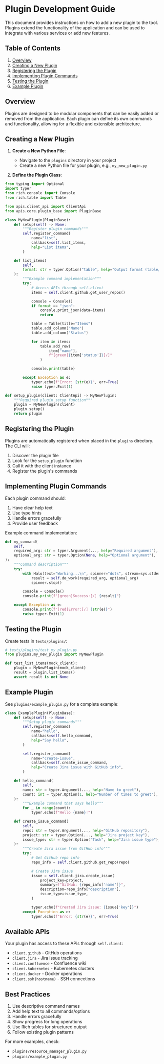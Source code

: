 # Plugin Development Guide

This document provides instructions on how to add a new plugin to the tool. Plugins extend the functionality of the application and can be used to integrate with various services or add new features.

## Table of Contents

1. [Overview](#overview)
2. [Creating a New Plugin](#creating-a-new-plugin)
3. [Registering the Plugin](#registering-the-plugin)
4. [Implementing Plugin Commands](#implementing-plugin-commands)
5. [Testing the Plugin](#testing-the-plugin)
6. [Example Plugin](#example-plugin)

## Overview

Plugins are designed to be modular components that can be easily added or removed from the application. Each plugin can define its own commands and functionality, allowing for a flexible and extensible architecture.

## Creating a New Plugin

1. **Create a New Python File**:

   - Navigate to the `plugins` directory in your project
   - Create a new Python file for your plugin, e.g., `my_new_plugin.py`

2. **Define the Plugin Class**:

```python
from typing import Optional
import typer
from rich.console import Console
from rich.table import Table

from apis.client_api import ClientApi
from apis.core.plugin_base import PluginBase

class MyNewPlugin(PluginBase):
    def setup(self) -> None:
        """Register plugin commands"""
        self.register_command(
            name="list",
            callback=self.list_items,
            help="List items",
        )

    def list_items(
        self,
        format: str = typer.Option("table", help="Output format (table/json)"),
    ):
        """Example command implementation"""
        try:
            # Access APIs through self.client
            items = self.client.github.get_user_repos()

            console = Console()
            if format == "json":
                console.print_json(data=items)
                return

            table = Table(title="Items")
            table.add_column("Name")
            table.add_column("Status")

            for item in items:
                table.add_row(
                    item["name"],
                    f"[green]{item['status']}[/]"
                )

            console.print(table)

        except Exception as e:
            typer.echo(f"Error: {str(e)}", err=True)
            raise typer.Exit(1)

def setup_plugin(client: ClientApi) -> MyNewPlugin:
    """Required plugin setup function"""
    plugin = MyNewPlugin(client)
    plugin.setup()
    return plugin
```

## Registering the Plugin

Plugins are automatically registered when placed in the `plugins` directory. The CLI will:

1. Discover the plugin file
2. Look for the `setup_plugin` function
3. Call it with the client instance
4. Register the plugin's commands

## Implementing Plugin Commands

Each plugin command should:

1. Have clear help text
2. Use type hints
3. Handle errors gracefully
4. Provide user feedback

Example command implementation:

```python
def my_command(
    self,
    required_arg: str = typer.Argument(..., help="Required argument"),
    optional_arg: str = typer.Option(None, help="Optional argument"),
):
    """Command description"""
    try:
        with Halo(text="Working...\n", spinner="dots", stream=sys.stderr) as spinner:
            result = self.do_work(required_arg, optional_arg)
            spinner.stop()

        console = Console()
        console.print(f"[green]Success:[/] {result}")

    except Exception as e:
        console.print(f"[red]Error:[/] {str(e)}")
        raise typer.Exit(1)
```

## Testing the Plugin

Create tests in `tests/plugins/`:

```python
# tests/plugins/test_my_plugin.py
from plugins.my_new_plugin import MyNewPlugin

def test_list_items(mock_client):
    plugin = MyNewPlugin(mock_client)
    result = plugin.list_items()
    assert result is not None
```

## Example Plugin

See `plugins/example_plugin.py` for a complete example:

```python
class ExamplePlugin(PluginBase):
    def setup(self) -> None:
        """Setup plugin commands"""
        self.register_command(
            name="hello",
            callback=self.hello_command,
            help="Say hello",
        )

        self.register_command(
            name="create-issue",
            callback=self.create_issue_command,
            help="Create Jira issue with GitHub info",
        )

    def hello_command(
        self,
        name: str = typer.Argument(..., help="Name to greet"),
        count: int = typer.Option(1, help="Number of times to greet"),
    ):
        """Example command that says hello"""
        for _ in range(count):
            typer.echo(f"Hello {name}!")

    def create_issue_command(
        self,
        repo: str = typer.Argument(..., help="GitHub repository"),
        project: str = typer.Option(..., help="Jira project key"),
        issue_type: str = typer.Option("Task", help="Jira issue type"),
    ):
        """Create Jira issue from GitHub info"""
        try:
            # Get GitHub repo info
            repo_info = self.client.github.get_repo(repo)

            # Create Jira issue
            issue = self.client.jira.create_issue(
                project_key=project,
                summary=f"GitHub: {repo_info['name']}",
                description=repo_info["description"],
                issue_type=issue_type,
            )

            typer.echo(f"Created Jira issue: {issue['key']}")
        except Exception as e:
            typer.echo(f"Error: {str(e)}", err=True)
```

## Available APIs

Your plugin has access to these APIs through `self.client`:

- `client.github` - GitHub operations
- `client.jira` - Jira issue tracking
- `client.confluence` - Confluence wiki
- `client.kubernetes` - Kubernetes clusters
- `client.docker` - Docker operations
- `client.ssh(hostname)` - SSH connections

## Best Practices

1. Use descriptive command names
2. Add help text to all commands/options
3. Handle errors gracefully
4. Show progress for long operations
5. Use Rich tables for structured output
6. Follow existing plugin patterns

For more examples, check:

- `plugins/resource_manager_plugin.py`
- `plugins/example_plugin.py`
